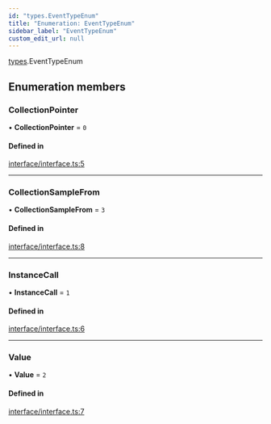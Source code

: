 ```yaml
---
id: "types.EventTypeEnum"
title: "Enumeration: EventTypeEnum"
sidebar_label: "EventTypeEnum"
custom_edit_url: null
---
```


[types](../namespaces/types.md).EventTypeEnum

## Enumeration members

### CollectionPointer

• **CollectionPointer** = `0`

#### Defined in

[interface/interface.ts:5](https://github.com/CityOfZion/isengard/blob/deac852/sdk/src/interface/interface.ts#L5)

___

### CollectionSampleFrom

• **CollectionSampleFrom** = `3`

#### Defined in

[interface/interface.ts:8](https://github.com/CityOfZion/isengard/blob/deac852/sdk/src/interface/interface.ts#L8)

___

### InstanceCall

• **InstanceCall** = `1`

#### Defined in

[interface/interface.ts:6](https://github.com/CityOfZion/isengard/blob/deac852/sdk/src/interface/interface.ts#L6)

___

### Value

• **Value** = `2`

#### Defined in

[interface/interface.ts:7](https://github.com/CityOfZion/isengard/blob/deac852/sdk/src/interface/interface.ts#L7)
